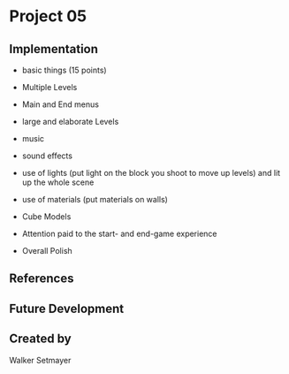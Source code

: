# Project 05


## Implementation


- basic things (15 points)

- Multiple Levels
- Main and End menus
- large and elaborate Levels
- music
- sound effects
- use of lights (put light on the block you shoot to move up levels) and lit up the whole scene
- use of materials (put materials on walls)
- Cube Models
- Attention paid to the start- and end-game experience
- Overall Polish

## References

## Future Development

## Created by
Walker Setmayer